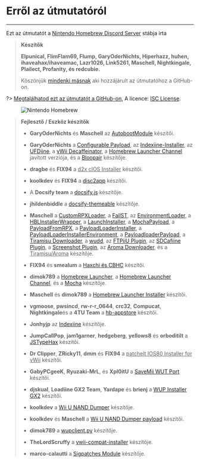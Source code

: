 # Erről az útmutatóról
---
Ezt az útmutatót a [Nintendo Homebrew Discord Server](https://discord.gg/C29hYvh) stábja írta

> **Készítők**
> 
> **Elpunical, FlimFlam69, Flump, GaryOderNichts, Hiperhazz, huhen, ihaveahax/ihaveamac, Lazr1026, Link5261, Maschell, Nightkingale, Plailect, Profanity, és redcubie.**
> 
> Köszönjük [mindenki másnak](https://github.com/hacks-guide/Guide-WiiU/graphs/contributors) aki hozzájárult az útmutatóhoz a GitHub-on.

?> [Megtalálhatod ezt az útmutatót a GitHub-on](https://github.com/hacks-guide/Guide-WiiU), A licence: [ISC License](https://github.com/hacks-guide/Guide-WiiU/blob/master/LICENSE.md).

<figure class="thumbnails">
    <img src="docs/assets/img/nh.jpg" alt="Nintendo Homebrew" title="Nintendo Homebrew">
</figure>

>
> **Fejlesztő / Eszköz készítők**
> 
> - **GaryOderNichts** és **Maschell** az [AutobootModule](https://github.com/wiiu-env/AutobootModule) készítői.
> 
> - **GaryOderNichts** a [Configurable Payload](https://github.com/GaryOderNichts/configurable-payload), az [Indexiine-Installer](https://github.com/GaryOderNichts/indexiine-installer), az [UFDiine](https://github.com/GaryOderNichts/UFDiine), a [vWii Decaffeinator](https://github.com/GaryOderNichts/vWii-Decaffeinator), a [Homebrew Launcher Channel](https://github.com/GaryOderNichts/homebrew_launcher/) javított verziója, és a [Bloopair](https://github.com/GaryOderNichts/Bloopair) készítője.
> 
> - **dragbe** és **FIX94** a <u>d2x cIOS Installer</u> készítői.
> 
> - **koolkdev** és **FIX94** a [disc2app](https://github.com/koolkdev/disc2app) készítői.
> 
> - A **Docsify team** a [docsify.js](https://github.com/docsifyjs/docsify/) készítője.
> 
> - **jhildenbiddle** a [docsify-themeable](https://github.com/jhildenbiddle/docsify-themeable) készítője.
> 
> - **Maschell** a [CustomRPXLoader](https://github.com/wiiu-env/CustomRPXLoader), a [FailST](https://maschell.github.io/homebrew/2020/12/02/failst.html), az [EnvironmentLoader](https://github.com/wiiu-env/EnvironmentLoader), a [HBLInstallerWrapper](https://github.com/wiiu-env/HBLInstallerWrapper), a [LaunchInstaller](https://github.com/wiiu-env/LaunchInstaller), a [MochaPayload](https://github.com/wiiu-env/MochaPayload), a [PayloadFromRPX](https://github.com/wiiu-env/PayloadFromRPX), a [PayloadLoaderInstaller](https://github.com/wiiu-env/PayloadLoaderInstaller), a [PayloadLoaderInstallerEnvironment](https://github.com/wiiu-env/PayloadLoaderInstallerEnvironment), a [PayloadloaderPayload](https://github.com/wiiu-env/PayloadloaderPayload), a [Tiramisu Downloader](https://tiramisu.foryour.cafe/), a [wudd](https://github.com/wiiu-env/wudd), az [FTPiiU Plugin](https://github.com/wiiu-env/ftpiiu_plugin/), az [SDCafiine Plugin](https://github.com/wiiu-env/sdcafiine_plugin/), a [Screenshot Plugin](https://github.com/wiiu-env/ScreenshotWUPS/), az [Aroma Downloader](https://aroma.foryour.cafe), és a <u>Tiramisu/Aroma</u> készítője.
> 
> - **FIX94** és **smealum** a [Haxchi és CBHC](https://github.com/FIX94/haxchi) készítői.
> 
> - **dimok789** a [Homebrew Launcher](https://github.com/dimok789/homebrew_launcher), a [Homebrew Launcher Channel](https://github.com/dimok789/homebrew_launcher), és a [Mocha](https://github.com/dimok789/mocha) készítője.
> 
> - **Maschell** és **dimok789** a [Homebrew Launcher Installer](https://github.com/wiiu-env/homebrew_launcher_installer) készítői.
> 
> - **vgmoose**, **pwsincd**, **rw-r-r_0644**, **crc32**, **Compucat**, **Nightkingale**és a **4TU Team** a [hb-appstore](https://github.com/vgmoose/hb-appstore) készítői.
> 
> - **Jonhyjp** az [Indexiine](https://gbatemp.net/threads/indexiine-load-cfw-during-boot-and-offline-without-a-vc-ds-title.553681/) készítője.
> 
> - **JumpCallPop**, **jam1garner**, **hedgeberg**, **yellows8** és **orboditilt** a [JSTypeHax](https://github.com/wiiu-env/JsTypeHax) készítői.
> 
> - **Dr Clipper**, **ZRicky11**, **dmm** és **FIX94** a <u>patchelt IOS80 Installer for vWii</u> készítői.
> 
> - **GabyPCgeeK**,  **Ryuzaki-MrL**, és **Xpl0itU** a [SaveMii WUT Port](https://github.com/Xpl0itU/savemii) készítői.
> 
> - **djskual**, **Loadiine GX2 Team**, **Yardape** és **brienj** a [WUP Installer GX2](https://sourceforge.net/projects/wup-installer-gx2/) készítői.
> 
> - **koolkdev** a [Wii U NAND Dumper](https://github.com/koolkdev/wiiu-nanddumper) készítője.
> 
> - **koolkdev** és **Maschell** a [Wii U NAND Dumper payload](https://github.com/wiiu-env/wiiu-nanddumper-payload) készítői.
> 
> - **dimok789** a [wupclient.py](https://github.com/dimok789/mocha/blob/master/ios_mcp/wupclient.py) készítője.
> 
> - **TheLordScruffy** a [vwii-compat-installer](https://github.com/TheLordScruffy/vwii-compat-installer) készítője.
> 
> - **marco-calautti** a [Sigpatches Module](https://github.com/marco-calautti/SigpatchesModuleWiiU) készítője.
